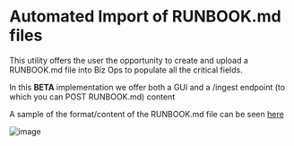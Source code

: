 # Automated Import of RUNBOOK.md files

This utility offers the user the opportunity to create and upload a RUNBOOK.md file into Biz Ops to populate all the critical fields.

In this **BETA** implementation we offer both a GUI and a /ingest endpoint (to which you can POST RUNBOOK.md) content

A sample of the format/content of the RUNBOOK.md file can be seen [here](./EXAMPLE.md)

![image](https://user-images.githubusercontent.com/447559/58543123-b62f4580-81f6-11e9-8f9b-7d694d159e85.png)
